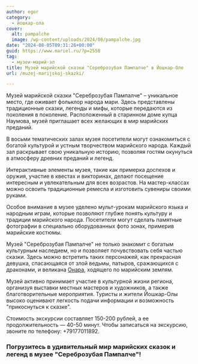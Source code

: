```yaml
---
author: egor
category:
  - йошкар-ола
cover:
  alt: pampalche
  image: /wp-content/uploads/2024/08/pampalche.jpg
date: "2024-08-05T09:31:26+00:00"
guid: https://www.mariel.ru/?p=2558
tag:
  - музеи-марий-эл
title: Музей марийской сказки "Сереброзубая Пампалче" в Йошкар-Оле
url: /muzej-marijskoj-skazki/

---
```

Музей марийской сказки "Сереброзубая Пампалче" – уникальное место, где оживает фольклор народа мари. Здесь представлены традиционные сказки, легенды и мифы, которые передаются из поколения в поколение. Расположенный в старинном доме купца Наумова, музей приглашает всех желающих в мир марийских преданий.

В восьми тематических залах музея посетители могут ознакомиться с богатой культурой и устным творчеством марийского народа. Каждый зал раскрывает свою уникальную историю, позволяя гостям окунуться в атмосферу древних преданий и легенд.

Интерактивные элементы музея, такие как примерка доспехов и оружия, участие в квестах и викторинах, делают посещение интересным и увлекательным для всех возрастов. На мастер-классах можно освоить традиционные ремесла и изготовить сувениры своими руками.

Особое внимание в музее уделено мульт-урокам марийского языка и народным играм, которые позволяют глубже понять культуру и традиции марийского народа. Посетители могут сделать памятные фотографии в специально оборудованных фото зонах, примерив марийские костюмы.

Музей "Сереброзубая Пампалче" не только знакомит с богатым культурным наследием, но и позволяет почувствовать себя частью сказки. Здесь можно встретить таких персонажей, как прекрасная девушка, спасающаяся от злой ведьмы, патыров, сражающихся с драконами, и великана [Онара](/restoran-onar/), ходящего по марийским землям.

Музей активно принимает участие в культурной жизни региона, организуя выставки местных мастеров и художников, а также благотворительные мероприятия. Туристы и жители Йошкар-Олы высоко оценивают легкость подачи информации и возможность "прикоснуться к сказке".

Стоимость экскурсии составляет 150-200 рублей, а ее продолжительность — 40-50 минут. Чтобы записаться на экскурсию, звоните по телефону: +79177011892.

### Погрузитесь в удивительный мир марийских сказок и легенд в музее "Сереброзубая Пампалче"!
